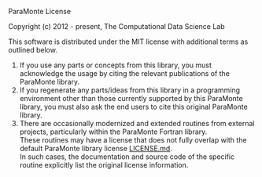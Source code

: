 ParaMonte License

Copyright (c) 2012 - present, The Computational Data Science Lab

This software is distributed under the MIT license with additional terms as outlined below.

1.  If you use any parts or concepts from this library, you must acknowledge 
    the usage by citing the relevant publications of the ParaMonte library.
2.  If you regenerate any parts/ideas from this library in a programming 
    environment other than those currently supported by this ParaMonte library, 
    you must also ask the end users to cite this original ParaMonte library.
3.  There are occasionally modernized and extended routines from external projects, particularly within the ParaMonte Fortran library.  
    These routines may have a license that does not fully overlap with the default ParaMonte library license [LICENSE.md](LICENSE.md).  
    In such cases, the documentation and source code of the specific routine explicitly list the original license information.  
